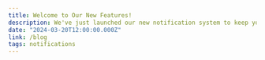```yaml
---
title: Welcome to Our New Features!
description: We've just launched our new notification system to keep you updated with the latest news and features.
date: "2024-03-20T12:00:00.000Z"
link: /blog
tags: notifications
---
```

